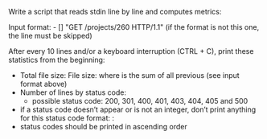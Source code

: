 Write a script that reads stdin line by line and computes metrics:

Input format: <IP Address> - [<date>] "GET /projects/260 HTTP/1.1" <status code> <file size> (if the format is not this one, the line must be skipped)

After every 10 lines and/or a keyboard interruption (CTRL + C), print these statistics from the beginning:

- Total file size: File size: <total size>
where <total size> is the sum of all previous <file size> (see input format above)
- Number of lines by status code:
  - possible status code: 200, 301, 400, 401, 403, 404, 405 and 500
- if a status code doesn’t appear or is not an integer, don’t print anything for this status code
format: <status code>: <number>
- status codes should be printed in ascending order
